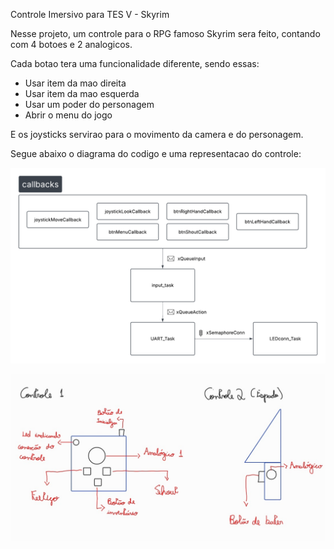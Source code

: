 Controle Imersivo para TES V - Skyrim

Nesse projeto, um controle para o RPG famoso Skyrim sera feito, contando com 4 botoes e 2 analogicos.

Cada botao tera uma funcionalidade diferente, sendo essas:
* Usar item da mao direita
* Usar item da mao esquerda
* Usar um poder do personagem
* Abrir o menu do jogo

E os joysticks servirao para o movimento da camera e do personagem.

Segue abaixo o diagrama do codigo e uma representacao do controle:

![Diagrama](imgs/diagrama.png)

![Desenho do Controle](imgs/desenho_controle.png)